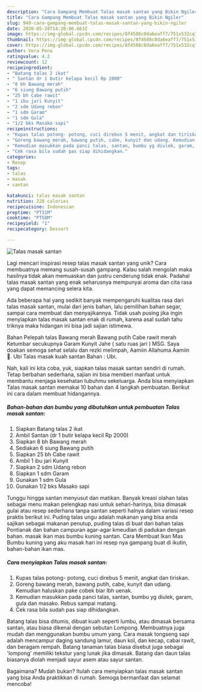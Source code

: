 ```yaml
---
description: "Cara Gampang Membuat Talas masak santan yang Bikin Ngiler"
title: "Cara Gampang Membuat Talas masak santan yang Bikin Ngiler"
slug: 949-cara-gampang-membuat-talas-masak-santan-yang-bikin-ngiler
date: 2020-05-28T14:20:06.663Z
image: https://img-global.cpcdn.com/recipes/8f4508c8da6eaff7/751x532cq70/talas-masak-santan-foto-resep-utama.jpg
thumbnail: https://img-global.cpcdn.com/recipes/8f4508c8da6eaff7/751x532cq70/talas-masak-santan-foto-resep-utama.jpg
cover: https://img-global.cpcdn.com/recipes/8f4508c8da6eaff7/751x532cq70/talas-masak-santan-foto-resep-utama.jpg
author: Vera Pena
ratingvalue: 4.2
reviewcount: 12
recipeingredient:
- "Batang talas 2 ikat"
- " Santan dr 1 butir kelapa kecil Rp 2000"
- "8 bh Bawang merah"
- "6 siung Bawang putih"
- "25 bh Cabe rawit"
- "1 ibu jari Kunyit"
- "2 sdm Udang rebon"
- "1 sdm Garam"
- "1 sdm Gula"
- "1/2 bks Masako sapi"
recipeinstructions:
- "Kupas talas potong- potong, cuci direbus 5 menit, angkat dan tiriskan."
- "Goreng bawang merah, bawang putih, cabe, kunyit dan udang. Kemudian haluskan pake cobek biar lbh uenak."
- "Kemudian masukkan pada panci talas, santan, bumbu yg diulek, garam, gula dan masako. Rebus sampai matang."
- "Cek rasa bila sudah pas siap dihidangkan."
categories:
- Resep
tags:
- talas
- masak
- santan

katakunci: talas masak santan 
nutrition: 228 calories
recipecuisine: Indonesian
preptime: "PT31M"
cooktime: "PT58M"
recipeyield: "1"
recipecategory: Dessert

---
```



![Talas masak santan](https://img-global.cpcdn.com/recipes/8f4508c8da6eaff7/751x532cq70/talas-masak-santan-foto-resep-utama.jpg)

Lagi mencari inspirasi resep talas masak santan yang unik? Cara membuatnya memang susah-susah gampang. Kalau salah mengolah maka hasilnya tidak akan memuaskan dan justru cenderung tidak enak. Padahal talas masak santan yang enak seharusnya mempunyai aroma dan cita rasa yang dapat memancing selera kita.

Ada beberapa hal yang sedikit banyak mempengaruhi kualitas rasa dari talas masak santan, mulai dari jenis bahan, lalu pemilihan bahan segar, sampai cara membuat dan menyajikannya. Tidak usah pusing jika ingin menyiapkan talas masak santan enak di rumah, karena asal sudah tahu triknya maka hidangan ini bisa jadi sajian istimewa.

Bahan Pelepah talas Bawang merah Bawang putih Cabe rawit merah Ketumbar secukupnya Garam Kunyit Jahe ( satu ruas jari ) MSG. Saya doakan semoga sehat selalu dan rezki melimpah, Aamiin Allahuma Aamiin 💚. Ubi Talas masak kuah santan Bahan : Ubi.


Nah, kali ini kita coba, yuk, siapkan talas masak santan sendiri di rumah. Tetap berbahan sederhana, sajian ini bisa memberi manfaat untuk membantu menjaga kesehatan tubuhmu sekeluarga. Anda bisa menyiapkan Talas masak santan memakai 10 bahan dan 4 langkah pembuatan. Berikut ini cara dalam membuat hidangannya.

<!--inarticleads1-->

##### Bahan-bahan dan bumbu yang dibutuhkan untuk pembuatan Talas masak santan:

1. Siapkan Batang talas 2 ikat
1. Ambil  Santan (dr 1 butir kelapa kecil Rp 2000)
1. Siapkan 8 bh Bawang merah
1. Sediakan 6 siung Bawang putih
1. Siapkan 25 bh Cabe rawit
1. Ambil 1 ibu jari Kunyit
1. Siapkan 2 sdm Udang rebon
1. Siapkan 1 sdm Garam
1. Gunakan 1 sdm Gula
1. Gunakan 1/2 bks Masako sapi


Tunggu hingga santan menyusut dan matikan. Banyak kreasi olahan talas sebagai menu makan pelengkap nasi untuk sehari-harinya, bisa dimasak gulai atau resep sederhana tanpa santan seperti halnya dalam variasi resep praktis berikut ini. Puding talas ungu adalah makanan yang bisa anda sajikan sebagai makanan penutup, puding talas di buat dari bahan talas Pontianak dan bahan campuran agar-agar kmeudian di padukan dengan bahan. masak ikan mas bumbu kuning santan. Cara Membuat Ikan Mas Bumbu kuning yang aku masak hari ini resep nya gampang buat di ikutin, bahan-bahan ikan mas. 

<!--inarticleads2-->

##### Cara menyiapkan Talas masak santan:

1. Kupas talas potong- potong, cuci direbus 5 menit, angkat dan tiriskan.
1. Goreng bawang merah, bawang putih, cabe, kunyit dan udang. Kemudian haluskan pake cobek biar lbh uenak.
1. Kemudian masukkan pada panci talas, santan, bumbu yg diulek, garam, gula dan masako. Rebus sampai matang.
1. Cek rasa bila sudah pas siap dihidangkan.


Batang talas bisa ditumis, dibuat kuah seperti lumbu, atau dimasak bersama santan, atau biasa dikenal dengan sebutan Lompong. Membuatnya juga mudah dan menggunakan bumbu umum yang. Cara masak tongseng sapi adalah mencampur daging sandung lamur, daun kol, dan kecap, cabai rawit, dan beragam rempah. Batang tanaman talas biasa disebut juga sebagai &#39;lompong&#39; memiliki tekstur yang lunak jika dimasak. Batang dan daun talas biasanya diolah menjadi sayur asem atau sayur santan. 

Bagaimana? Mudah bukan? Itulah cara menyiapkan talas masak santan yang bisa Anda praktikkan di rumah. Semoga bermanfaat dan selamat mencoba!
